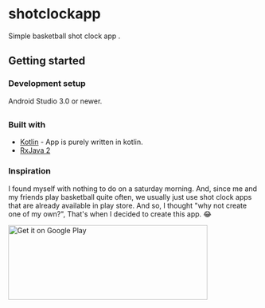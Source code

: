 # shotclockapp
Simple basketball shot clock app .

## Getting started
### Development setup
Android Studio 3.0 or newer.

##
### Built with
* [Kotlin](https://kotlinlang.org/) - App is purely written in kotlin.
* [RxJava 2](https://github.com/ReactiveX/RxJava)

### Inspiration
I found myself with nothing to do on a saturday morning. And, since me and my friends play basketball quite often, we usually just use shot clock apps that are already available in play store. And so, I thought "why not create one of my own?", That's when I decided to create this app. :joy:

<a href='https://play.google.com/store/apps/details?id=jermaine.shotclockapp&pcampaignid=MKT-Other-global-all-co-prtnr-py-PartBadge-Mar2515-1'><img alt='Get it on Google Play' src='https://play.google.com/intl/en_us/badges/images/generic/en_badge_web_generic.png' height=150 width=400/></a>
